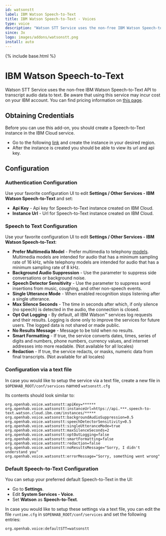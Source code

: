 ```yaml
---
id: watsonstt
label: IBM Watson Speech-to-Text
title: IBM Watson Speech-to-Text - Voices
type: voice
description: "Watson STT Service uses the non-free IBM Watson Speech-to-Text API to transcript audio data to text."
since: 3x
logo: images/addons/watsonstt.png
install: auto
---
```


<!-- Attention authors: Do not edit directly. Please add your changes to the appropriate source repository -->

{% include base.html %}

# IBM Watson Speech-to-Text

Watson STT Service uses the non-free IBM Watson Speech-to-Text API to transcript audio data to text. 
Be aware that using this service may incur cost on your IBM account.
You can find pricing information on [this page](https://www.ibm.com/cloud/watson-speech-to-text/pricing).

## Obtaining Credentials

Before you can use this add-on, you should create a Speech-to-Text instance in the IBM Cloud service. 

* Go to the following [link](https://cloud.ibm.com/catalog/services/speech-to-text) and create the instance in your desired region.
* After the instance is created you should be able to view its url and api key.

## Configuration

### Authentication Configuration

Use your favorite configuration UI to edit **Settings / Other Services - IBM Watson Speech-to-Text** and set:

* **Api Key** - Api key for Speech-to-Text instance created on IBM Cloud.
* **Instance Url** - Url for Speech-to-Text instance created on IBM Cloud.

### Speech to Text Configuration

Use your favorite configuration UI to edit **Settings / Other Services - IBM Watson Speech-to-Text**:

* **Prefer Multimedia Model** - Prefer multimedia to telephony [models](https://cloud.ibm.com/docs/speech-to-text?topic=speech-to-text-models-ng). Multimedia models are intended for audio that has a minimum sampling rate of 16 kHz, while telephony models are intended for audio that has a minimum sampling rate of 8 kHz.
* **Background Audio Suppression** - Use the parameter to suppress side conversations or background noise.
* **Speech Detector Sensitivity** - Use the parameter to suppress word insertions from music, coughing, and other non-speech events.
* **Single Utterance Mode** - When enabled recognition stops listening after a single utterance.
* **Max Silence Seconds** - The time in seconds after which, if only silence (no speech) is detected in the audio, the connection is closed.
* **Opt Out Logging** - By default, all IBM Watson™ services log requests and their results. Logging is done only to improve the services for future users. The logged data is not shared or made public.
* **No Results Message** - Message to be told when no results.
* **Smart Formatting** - If true, the service converts dates, times, series of digits and numbers, phone numbers, currency values, and internet addresses into more readable. (Not available for all locales)
* **Redaction** - If true, the service redacts, or masks, numeric data from final transcripts. (Not available for all locales)

### Configuration via a text file

In case you would like to setup the service via a text file, create a new file in `$OPENHAB_ROOT/conf/services` named `watsonstt.cfg`

Its contents should look similar to:

```
org.openhab.voice.watsonstt:apiKey=******
org.openhab.voice.watsonstt:instanceUrl=https://api.***.speech-to-text.watson.cloud.ibm.com/instances/*****
org.openhab.voice.watsonstt:backgroundAudioSuppression=0.5
org.openhab.voice.watsonstt:speechDetectorSensitivity=0.5
org.openhab.voice.watsonstt:singleUtteranceMode=true
org.openhab.voice.watsonstt:maxSilenceSeconds=2
org.openhab.voice.watsonstt:optOutLogging=false
org.openhab.voice.watsonstt:smartFormatting=false
org.openhab.voice.watsonstt:redaction=false
org.openhab.voice.watsonstt:noResultsMessage="Sorry, I didn't understand you"
org.openhab.voice.watsonstt:errorMessage="Sorry, something went wrong"
```

### Default Speech-to-Text Configuration

You can setup your preferred default Speech-to-Text in the UI:

* Go to **Settings**.
* Edit **System Services - Voice**.
* Set **Watson** as **Speech-to-Text**.

In case you would like to setup these settings via a text file, you can edit the file `runtime.cfg` in `$OPENHAB_ROOT/conf/services` and set the following entries:

```
org.openhab.voice:defaultSTT=watsonstt
```
